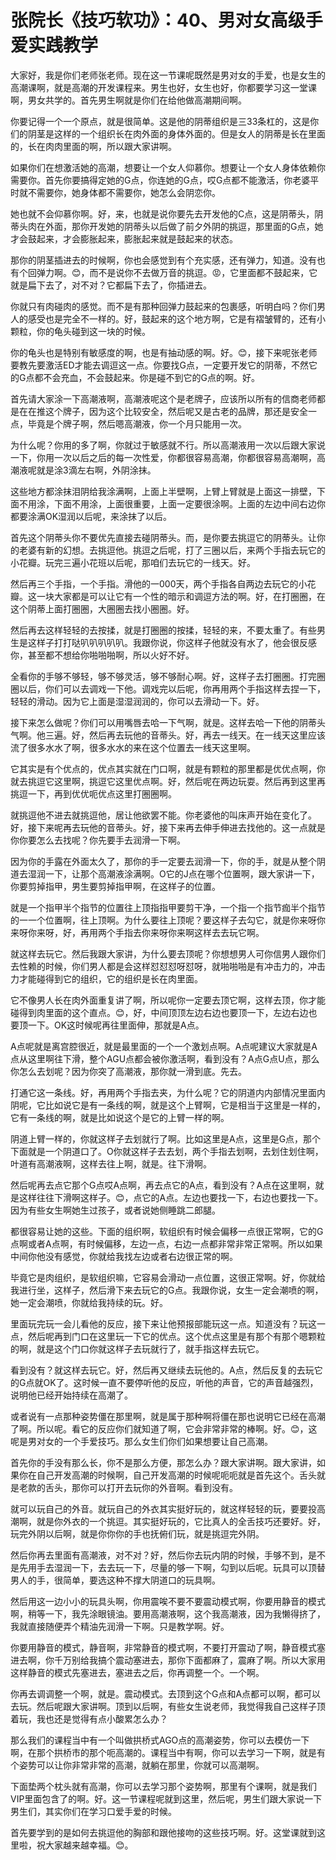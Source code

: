 # 张院长《技巧软功》：40、男对女高级手爱实践教学

大家好，我是你们老师张老师。现在这一节课呢既然是男对女的手爱，也是女生的高潮课啊，就是高潮的开发课程来。男生也好，女生也好，你都要学习这一堂课啊，男女共学的。首先男生啊就是你们在给他做高潮期间啊。

你要记得一个一个原点，就是很简单。这是他的阴蒂组织是三33条杠的，这是你们的阴茎是这样的一个组织长在肉外面的身体外面的。但是女人的阴蒂是长在里面的，长在肉肉里面的啊，所以跟大家讲啊。

如果你们在想激活她的高潮，想要让一个女人仰慕你。想要让一个女人身体依赖你需要你。首先你要搞得定她的G点，你连她的G点，哎G点都不能激活，你老婆平时就不需要你，她身体都不需要你，她怎么会阴恋你。

她也就不会仰慕你啊。好，来，也就是说你要先去开发他的C点，这是阴蒂头，阴蒂头肉在外面，那你开发她的阴蒂头以后做了前夕外阴的挑逗，那里面的G点，她才会鼓起来，才会膨胀起来，膨胀起来就是鼓起来的状态。

那你的阴茎插进去的时候啊，你也会感觉到有个充实感，还有弹力，知道。没有也有个回弹力啊。😊，而不是说你不去做万音的挑逗。😡，它里面都不鼓起来，它就是扁下去了，对不对？它都扁下去了，你插进去。

你就只有肉碰肉的感觉。而不是有那种回弹力鼓起来的包裹感，听明白吗？你们男人的感受也是完全不一样的。好，鼓起来的这个地方啊，它是有褶皱臂的，还有小颗粒，你的龟头碰到这一块的时候。

你的龟头也是特别有敏感度的啊，也是有抽动感的啊。好。😊，接下来呢张老师要教先要激活ED才能去调逗这一点。你要找G点，一定要开发它的阴蒂，不然它的G点都不会充血，不会鼓起来。你是碰不到它的G点的啊。好。

首先请大家涂一下高潮液啊，高潮液呢这个是老牌子，应该所以所有的信商老师都是在在推这个牌子，因为这个比较安全，然后呢又是古老的品牌，那还是安全一点，毕竟是个牌子啊，然后嗯高潮液，你一个月只能用一次。

为什么呢？你用的多了啊，你就过于敏感就不行。所以高潮液用一次以后跟大家说一下，你用一次以后之后的每一次性爱，你都很容易高潮，你都很容易高潮啊，高潮液呢就是涂3滴左右啊，外阴涂抹。

这些地方都涂抹泪阴给我涂满啊，上面上半壁啊，上臂上臂就是上面这一排壁，下面不用涂，下面不用涂，上面很重要，上面一定要很涂啊。上面的左边中间右边你都要涂满OK湿润以后呢，来涂抹了以后。

首先这个阴蒂头你不要优先直接去碰阴蒂头。而，是你要去挑逗它的阴蒂头。让你的老婆有新的幻想。去挑逗他。挑逗之后呢，打了三圈以后，来两个手指去玩它的小花瓣。玩完三遍小花班以后呢，那咱们去玩它的一线天。好。

然后再三个手指，一个手指。滑他的一000天，两个手指各自两边去玩它的小花瓣。这一块大家都是可以让它有一个性的暗示和调逗方法的啊。好，在打圈圈，在这个阴蒂上面打圈圈，大圈圈去找小圈圈。好。

然后再去这样轻轻的去按揉，就是打圈圈的按揉，轻轻的来，不要太重了。有些男生是这样子打打哒叭叭叭叭叭。我跟你说，你这样子他就没有水了，他会很反感你，甚至都不想给你啪啪啪啊，所以火好不好。

全看你的手够不够轻，够不够灵活，够不够耐心啊。好，这样子去打圈圈。打完圈圈以后，你们可以去调戏一下他。调戏完以后呢，你再用两个手指这样去捏一下，轻轻的滑动。因为它上面是湿湿润润的，你可以去滑动一下。好。

接下来怎么做呢？你们可以用嘴唇去哈一下气啊，就是。这样去哈一下他的阴蒂头气啊。他三遍。好，然后再去玩他的音蒂头。好，再去一线天。在一线天这里应该流了很多水水了啊，很多水水的来在这个位置去一线天这里啊。

它其实是有个优点的，优点其实就在门口啊，就是有颗粒的那里都是优优点啊，你就去挑逗它这里啊，挑逗它这里优点啊。好，然后呢在两边玩耍。然后再到这里再挑逗一下，再到优优呃优点这里打圈圈啊。

就挑逗他不进去就挑逗他，居让他欲罢不能。你老婆他的叫床声开始在变化了。好，接下来呢再去玩他的音蒂头。好，接下来再去伸手伸进去找他的。这一点就是你你要怎么去找呢？你先要手去润滑一下啊。

因为你的手露在外面太久了，那你的手一定要去润滑一下，你的手，就是从整个阴道去湿润一下，让那个高潮液涂满啊。O它的J点在哪个位置啊，跟大家讲一下，你要剪掉指甲，男生要剪掉指甲啊，在这样子的位置。

就是一个指甲半个指节的位置往上顶指指甲要剪干净，一个指一个指节痂半个指节的一一个位置啊，往上顶啊。为什么要往上顶呢？要这样子去勾它，就是你来呀你来呀你来呀，好，再用两个手指去你来呀你来啊这样去去玩它啊。

就这样去玩它。然后我跟大家讲，为什么要去顶呢？你想想男人可你信男人跟你们去性赖的时候，你们男人都是会这样怼怼怼呀怼呀，就啪啪啪是有冲击力的，冲击力才能碰得到它的组织，它的组织是长在肉里面。

它不像男人长在肉外面重复讲了啊，所以呢你一定要去顶它啊，这样去顶，你才能碰得到肉里面的这个直点。😊，好，中间顶顶左边右边也要顶一下，左边右边也要顶一下。OK这时候呢再往里面伸，那就是A点。

A点呢就是离宫腔很近，就是最里面的一个一个激划点啊。A点呢建议大家就是A点从这里啊往下滑，整个AGU点都会被你激活啊，看到没有？A点G点U点，那么你怎么去划呢？因为你突了高潮液，那你就一滑到底。先去。

打通它这一条线。好，再用两个手指去夹，为什么呢？它的阴道内内部情况里面内阴呢，它比如说它是有一条线的啊，就是这个上臂啊，它是相当于这里是一样的，它有一条线的啊，就是比如说这个是它的上臂一样的啊。

阴道上臂一样的，你就这样子去划就行了啊。比如这里是A点，这里是G点，那个下面就是一个阴道口了。O你就这样子去去划，两个手指去划啊，去划住划住啊，叶道有高潮液啊，这样去往上啊，就是。往下滑啊。

然后呢再去点它那个G点哎A点啊，再去点它的A点，看到没有？A点在这里啊，就是这样往往下滑啊这样子。😊，点它的A点。左边也要找一下，右边也要找一下。因为有些女生啊她生过孩子，或者说她侧睡跳二郎腿。

都很容易让她的这些。下面的组织啊，软组织有时候会偏移一点很正常啊，它的G点啊或者A点啊，有时候偏移，左边一点，右边一点都非常非常正常啊。所以如果中间你他没有感觉，你就给我找左边或者右边很正常的啊。

毕竟它是肉组织，是软组织嘛，它容易会滑动一点位置，这很正常啊。好，你就给我进行坐，这样子，然后滑下来去玩它的G点。我跟你说，女生一定会潮喷的啊，她一定会潮喷，你就给我持续的玩。好。

里面玩完玩一会儿看他的反应，接下来让他预报部能玩这一点。知道没有？玩这一点，然后呢再到门口在这里玩一下它的优点。这个优点这里是有那个有那个嗯颗粒的啊，就是这个门口你就这样子去玩就行了，就手指这样去玩它。

看到没有？就这样去玩它。好，然后再又继续去玩他的。A点，然后反复的去玩它的G点就OK了。这时候一直不要停听他的反应，听他的声音，它的声音越强烈，说明他已经开始持续在高潮了。

或者说有一点那种姿势僵在那里啊，就是属于那种啊将僵在那也说明它已经在高潮了啊。所以呢。看它的反应你们就知道了啊，它会非常非常的棒啊。好。😊，这呢是男对女的一个手爱技巧。那么女生们你们如果想要让自己高潮。

首先你的手没有那么长，你不是那么方便，那怎么办？跟大家讲啊。跟大家讲，如果你在自己开发高潮的时候啊，自己开发高潮的时候呢呃呃就是首先这个。舌头就是老款的舌头，那你可以打开去玩你的外音啊。看到没有。

就可以玩自己的外音。就玩自己的外衣其实挺好玩的，就这样轻轻的玩，要要投高潮啊，就是你外衣的一个挑逗。其实挺好玩的，它比真人的全舌技巧还要好。好，玩完外阴以后啊，就是你你你的手也抚俯们玩，就是挑逗完外阴。

然后你再去里面有高潮液，对不对？好，然后你去玩内阴的时候，手够不到，是不是先用手去湿润一下，去去玩一下，尽量的够一下啊，勾到以后呢。玩具可以顶替男人的手，很简单，要选这种不撑大阴道口的玩具啊。

然后用这一边小小的玩具头啊，你用震唉不要不要震动模式啊，你要用静音的模式啊，稍等一下，我先涂眼镜油。要用高潮液啊，这个我高潮液，因为我懒得挤了，我就直接随便弄个精油先润滑一下啊。只是教学啊。好。

你要用静音的模式，静音啊，非常静音的模式啊，不要打开震动了啊，静音模式塞进去啊，你千万别给我搞个震动塞进去，那你下面都麻了，震麻了啊。所以大家用这样静音的模式先塞进去，塞进去之后，你再调整一个。一个啊。

你再去调调整一个啊，就是。震动模式。去顶到这个G点和A点都可以啊，都可以去玩。然后呢跟大家讲啊。顶到以后啊，有些女生说老师，我觉得我自己这样子顶着玩，我也还是觉得有点小酸累怎么办？

那么我们的课程当中有一个叫做拱桥式AGO点的高潮姿势，你可以去模仿一下啊，在那个拱桥市的那个呃高潮的。课程当中有啊，你可以去学习一下啊，就是有个姿势可以让你非常非常的高潮，就躺在那里，你就可以高潮啊。

下面垫两个枕头就有高潮，你可以去学习那个姿势啊，那里有个课啊，就是我们VIP里面包含了的啊。好。这一节课程呢就到这里，然后呢，男生们跟大家说一下男生们，其实你们在学习口爱手爱的时候。

首先要学到的是如何去挑逗他的胸部和跟他接吻的这些技巧啊。好。这堂课就到这里啦，祝大家越来越幸福。😊。